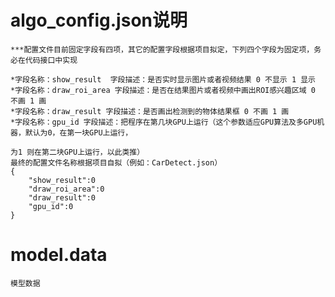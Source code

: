 # algo_config.json说明

    ***配置文件目前固定字段有四项，其它的配置字段根据项目拟定，下列四个字段为固定项，务必在代码接口中实现

	*字段名称：show_result  字段描述：是否实时显示图片或者视频结果 0 不显示 1 显示
	*字段名称：draw_roi_area 字段描述：是否在结果图片或者视频中画出ROI感兴趣区域 0 不画 1 画
	*字段名称：draw_result 字段描述：是否画出检测到的物体结果框 0 不画 1 画
	*字段名称：gpu_id 字段描述：把程序在第几块GPU上运行（这个参数适应GPU算法及多GPU机器，默认为0，在第一块GPU上运行，
																			为1 则在第二块GPU上运行，以此类推）
	最终的配置文件名称根据项目自拟（例如：CarDetect.json）
	{
		"show_result":0
		"draw_roi_area":0
		"draw_result":0
		"gpu_id":0
	}

# model.data
	模型数据